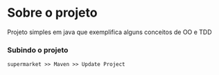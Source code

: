 # Sobre o projeto

Projeto simples em java que exemplifica alguns conceitos de OO e TDD

### Subindo o projeto
`supermarket >> Maven >> Update Project`
